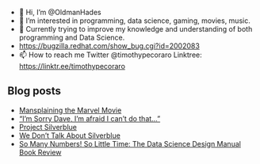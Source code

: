 - 👋 Hi, I’m @OldmanHades
- 👀 I’m interested in programming, data science, gaming, movies, music.
- 🌱 Currently trying to improve my knowledge and understanding of both programming and Data Science.
- https://bugzilla.redhat.com/show_bug.cgi?id=2002083
- 📫 How to reach me Twitter @timothypecoraro
Linktree: https://linktr.ee/timothypecoraro

## Blog posts
<!-- BLOG-POST-LIST:START -->
- [Mansplaining the Marvel Movie](https://medium.com/@timothypecoraro/mansplaining-the-marvel-movie-83401aa433e3?source=rss-5097f5c9b801------2)
- [“I’m Sorry Dave, I’m afraid I can’t do that…”](https://medium.com/@timothypecoraro/im-sorry-dave-i-m-afraid-i-can-t-do-that-cce1be0c081e?source=rss-5097f5c9b801------2)
- [Project Silverblue](https://medium.com/@timothypecoraro/project-silverblue-10745e6c64e7?source=rss-5097f5c9b801------2)
- [We Don’t Talk About Silverblue](https://medium.com/@timothypecoraro/we-dont-talk-about-silverblue-151325214533?source=rss-5097f5c9b801------2)
- [So Many Numbers! So Little Time: The Data Science Design Manual Book Review](https://medium.com/@timothypecoraro/so-many-numbers-so-little-time-the-data-science-design-manual-book-review-fb63f37f3ff3?source=rss-5097f5c9b801------2)
<!-- BLOG-POST-LIST:END -->
